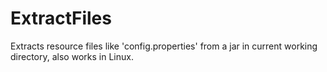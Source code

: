 # ExtractFiles
Extracts resource files like 'config.properties' from a jar in current working directory, also works in Linux.
